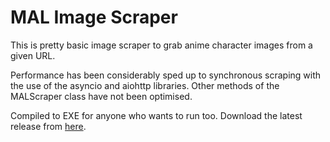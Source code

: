 # MAL Image Scraper

This is pretty basic image scraper to grab anime character images from a given URL. 

Performance has been considerably sped up to synchronous scraping with the use of the asyncio and aiohttp libraries.
Other methods of the MALScraper class have not been optimised.

Compiled to EXE for anyone who wants to run too. Download the latest release from [here](https://github.com/SilentHacks/MAL_image_scraper/releases).